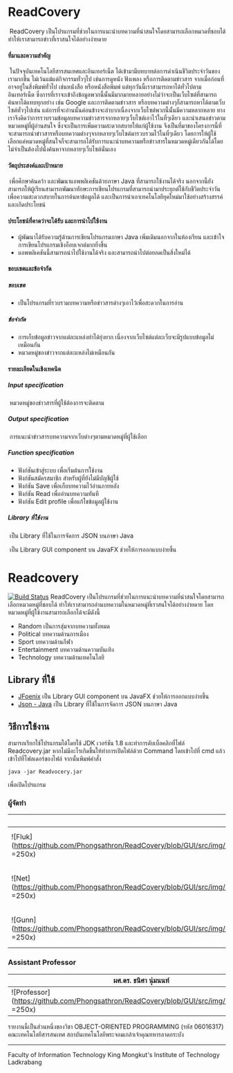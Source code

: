 # ReadCovery

​	ReadCovery เป็นโปรแกรมที่ช่วยในการแนะนำบทความที่น่าสนใจโดยสามารถเลือกหมวดที่ชอบได้ ทำให้เราสามารถข่าวที่เราสนใจได้อย่างง่ายดาย

#### ที่มาและความสำคัญ

​	ในปัจจุบันเทคโนโลยีสารสนเทศและอินเทอร์เน็ต ได้เข้ามามีบทบาทต่อการดำเนินชีวิตประจำวันของเรามากขึ้น ไม่เว้นแม้แต่กิจกรรมทั่วๆไป เช่นการดูหนัง ฟังเพลง หรือการติดตามข่าวสาร จากเมื่อก่อนที่อาจอยู่ในสิ่งพิมพ์ทั่วไป เช่นหนังสือ หรือหนังสือพิมพ์ แต่ทุกวันนี้เราสามารถหาได้ทั่วไปตามอินเทอร์เน็ต ซึ่งการที่เราจะเข้าถึงข้อมูลพวกนี้นั้นมีมากมายหลายอย่างไม่ว่าจะเป็นเว็บไซต์ที่สามารถค้นหาได้แทบทุกอย่าง เช่น Google และการติดตามข่าวสาร หรือบทความต่างๆก็สามารถหาได้ตามเว็บไซต์ทั่วๆไปเช่น แต่การที่จะอ่านนั้นค่อนข้างจะลำบากเนื่องจากเว็บไซต์พวกนี้นั้นมีความหลากหลาย ทางเราจึงคิดว่าการรวบรวมข้อมูลบทความข่าวสารจากหลายๆเว็บไซต์เอาไว้ในที่ๆเดียว และนำเสนอข่าวตามหมวดหมู่ที่ผู้อ่านสนใจ ซึ่งจะเป็นการเพิ่มความสะดวกสบายให้แก่ผู้ใช้งาน จึงเป็นที่มาของโครงการนี้ที่จะสามารถนำข่าวสารหรือบทความต่างๆจากหลายๆเว็บไซต์มารวบรวมไว้ในที่ๆเดียว โดยการให้ผู้ใช้เลือกแค่หมวดหมู่ที่สนใจก็จะสามารถได้รับการแนะนำบทความหรือข่าวสารในหมวดหมู่เดียวกันได้โดยไม่จำเป็นต้องไปนั่งค้นหาจากหลายๆเว็บไซต์นั่นเอง

#### วัตถุประสงค์และเป้าหมาย

​	เพื่อศึกษาค้นคว้า และพัฒนาแอพพลิเคชันด้วยภาษา Java ที่สามารถใช้งานได้จริง นอกจากนี้ยังสามารถให้ผู้เรียนสามารถพัฒนาทักษะการเขียนโปรแกรมที่สามารถนำมาประยุกต์ใช้กับชีวิตประจำวัน เพื่อความสะดวกสบายในการค้นหาข้อมูลได้ และเป็นการนำเอาเทคโนโลยียุคใหม่มาใช้อย่างสร้างสรรค์และเกิดประโยชน์

#### ประโยชน์ที่คาดว่าจะได้รับ และการนำไปใช้งาน

- ผู้พัฒนาได้รับความรู้ด้านการเขียนโปรแกรมภาษา Java เพิ่มเติมนอกจากในห้องเรียน และเข้าใจการเขียนโปรแกรมเชิงอ็อบเจกต์มากยิ่งขึ้น
- แอพพลิเคชันนี้สามารถนำไปใช้งานได้จริง และสามารถนำไปต่อยอดเป็นสิ่งใหม่ได้

#### ขอบเขตและข้อจำกัด

##### ขอบเขต

- เป็นโปรแกรมที่รวบรวมบทความหรือข่าวสารต่างๆเอาไว้เพื่อสะดวกในการอ่าน

##### ข้อจำกัด

- การเก็บข้อมูลข่าวจากแต่ละแหล่งทำได้ยุ่งยาก เนื่องจากเว็บไซต์แต่ละเว็บจะมีรูปแบบข้อมูลไม่เหมือนกัน
- หมวดหมู่ของข่าวจากแต่ละแหล่งไม่เหมือนกัน

#### รายละเอียดในเชิงเทคนิค

##### Input specification

​	หมวดหมู่ของข่าวสารที่ผู้ใช้ต้องการจะติดตาม

##### Output specification

​	การแนะนำข่าวสารบทความจากเว็บต่างๆตามหมวดหมู่ที่ผู้ใช้เลือก

##### Function specification

- ฟังก์ชันเข้าสู่ระบบ เพื่อเริ่มต้นการใช้งาน
- ฟังก์ชันสมัครสมาชิก สำหรับผู้ที่ยังไม่มีบัญชีผู้ใช้
- ฟังก์ชัน Save เพื่อเก็บบทความไว้อ่านภายหลัง
- ฟังก์ชัน Read เพื่ออ่านบทความทันที
- ฟังก์ชัน Edit profile เพื่อแก้ไขข้อมูลผู้ใช้งาน

##### Library ที่ใช้งาน

[JSON-JAVA]: https://github.com/stleary/JSON-java	"JSON-JAVA"

​	เป็น Library ที่ใช้ในการจัดการ JSON บนภาษา Java

[JFoenix]: https://github.com/jfoenixadmin/JFoenix	"JFoenix"

​	เป็น Library GUI component บน JavaFX ช่วยให้การออกแบบง่ายขึ้น


# Readcovery
[![Build Status](https://travis-ci.org/joemccann/dillinger.svg?branch=master)](https://travis-ci.org/joemccann/dillinger)
ReadCovery เป็นโปรแกรมที่ช่วยในการแนะนำบทความที่น่าสนใจโดยสามารถเลือกหมวดหมู่ที่ชอบได้ ทำให้เราสามารถอ่านบทความในหมวดหมู่ที่เราสนใจได้อย่างง่ายดาย
โดยหมวดหมู่ที่ผู้ใช้งานสามารถเลือกได้จะมีดังนี้

  - Random เป็นการสุ่มจากบทความทั้งหมด
  - Political บทความด้านการเมือง
  - Sport บทความด้านกีฬา
  - Entertainment บทความด้านความบันเทิง
  - Technology บทความด้านเทคโนโลยี
  ## Library ที่ใช้
  - [JFoenix](https://github.com/jfoenixadmin/JFoenix) เป็น Library GUI component บน JavaFX ช่วยให้การออกแบบง่ายขึ้น
  - [Json - Java](https://github.com/stleary/JSON-java) เป็น Library ที่ใช้ในการจัดการ JSON บนภาษา Java
 ## วิธีการใช้งาน

  สามารถเรียกใช้โปรแกรมได้โดยใช้ JDK  เวอร์ชัน 1.8 และทำการดับเบิ้ลคลิกที่ไฟล์ Readcovery.jar 
  หากไม่มีอะไรเกิดขึ้นให้ทำการเปิดไฟล์ด้วย Command โดยเข้าไปที่ cmd แล้วเข้าไปที่โฟลเดอร์ของไฟล์
  จากนั้นพิมพ์คำสั่ง
   ```
   java -jar Readvocery.jar
   ```
  เพื่อเปิดโปรแกรม
  

### ผู้จัดทำ

|  | ชื่อ | รหัสนักศึกษา
| ------ | ------ | ------ |
|![Fluk](https://github.com/Phongsathron/ReadCovery/blob/GUI/src/img/Fluke.png =250x) | นายพงศธร กิตติวรปัญญา | 60070055
| ![Net](https://github.com/Phongsathron/ReadCovery/blob/GUI/src/img/Net.png =250x) | นายพิชญพล เพชรบุญช่วย | 60070062
| ![Gunn](https://github.com/Phongsathron/ReadCovery/blob/GUI/src/img/Gunn.png =250x) | นายพุฒิเมธ ธรรมแสง | 60070068


### Assistant Professor
| ผศ.ดร. ธนิศา นุ่มนนท์  |
| ------ |
| ![Professor](https://github.com/Phongsathron/ReadCovery/blob/GUI/src/img/Professor.png =250x)

รายงานนี้เป็นส่วนหนึ่งของวิชา OBJECT-ORIENTED PROGRAMMING (รหัส 06016317)
คณะเทคโนโลยีสารสนเทศ สถาบันเทคโนโลยีพระจอมเกล้าเจ้าคุณทหารลาดกระบัง
***

Faculty of Information Technology
King Mongkut's Institute of Technology Ladkrabang
